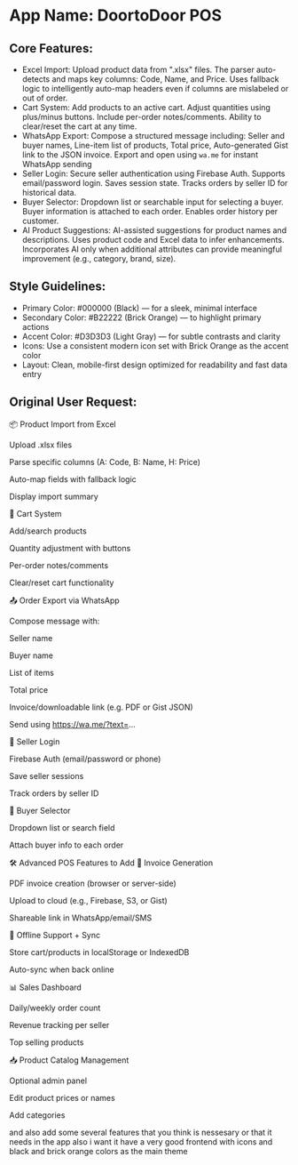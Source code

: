 # **App Name**: DoortoDoor POS

## Core Features:

- Excel Import: Upload product data from ".xlsx" files. The parser auto-detects and maps key columns: Code, Name, and Price. Uses fallback logic to intelligently auto-map headers even if columns are mislabeled or out of order.
- Cart System: Add products to an active cart. Adjust quantities using plus/minus buttons. Include per-order notes/comments. Ability to clear/reset the cart at any time.
- WhatsApp Export: Compose a structured message including: Seller and buyer names, Line-item list of products, Total price, Auto-generated Gist link to the JSON invoice. Export and open using `wa.me` for instant WhatsApp sending
- Seller Login: Secure seller authentication using Firebase Auth. Supports email/password login. Saves session state. Tracks orders by seller ID for historical data.
- Buyer Selector: Dropdown list or searchable input for selecting a buyer. Buyer information is attached to each order. Enables order history per customer.
- AI Product Suggestions: AI-assisted suggestions for product names and descriptions. Uses product code and Excel data to infer enhancements. Incorporates AI only when additional attributes can provide meaningful improvement (e.g., category, brand, size).

## Style Guidelines:

- Primary Color: #000000 (Black) — for a sleek, minimal interface
- Secondary Color: #B22222 (Brick Orange) — to highlight primary actions
- Accent Color: #D3D3D3 (Light Gray) — for subtle contrasts and clarity
- Icons: Use a consistent modern icon set with Brick Orange as the accent color
- Layout: Clean, mobile-first design optimized for readability and fast data entry

## Original User Request:
📦 Product Import from Excel

Upload .xlsx files

Parse specific columns (A: Code, B: Name, H: Price)

Auto-map fields with fallback logic

Display import summary

🛒 Cart System

Add/search products

Quantity adjustment with buttons

Per-order notes/comments

Clear/reset cart functionality

📤 Order Export via WhatsApp

Compose message with:

Seller name

Buyer name

List of items

Total price

Invoice/downloadable link (e.g. PDF or Gist JSON)

Send using https://wa.me/?text=...

🔐 Seller Login

Firebase Auth (email/password or phone)

Save seller sessions

Track orders by seller ID

👤 Buyer Selector

Dropdown list or search field

Attach buyer info to each order

🛠️ Advanced POS Features to Add
🧾 Invoice Generation

PDF invoice creation (browser or server-side)

Upload to cloud (e.g., Firebase, S3, or Gist)

Shareable link in WhatsApp/email/SMS

📡 Offline Support + Sync

Store cart/products in localStorage or IndexedDB

Auto-sync when back online

📊 Sales Dashboard

Daily/weekly order count

Revenue tracking per seller

Top selling products

📥 Product Catalog Management

Optional admin panel

Edit product prices or names

Add categories

and also add some several features that you think is nessesary or that it needs in the app
also i want it have a very good frontend with icons and black and brick orange colors as the main theme
  